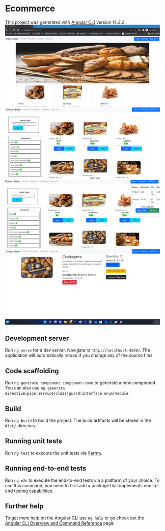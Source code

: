 # Ecommerce

This project was generated with [Angular CLI](https://github.com/angular/angular-cli) version 14.2.2.
![alt text](https://github.com/Jayantnis/Angular_E-commance/blob/main/ecom1.png)
![alt text](https://github.com/Jayantnis/Angular_E-commance/blob/main/ecom2.png)
![alt text](https://github.com/Jayantnis/Angular_E-commance/blob/main/ecom3.png)
![alt text](https://github.com/Jayantnis/Angular_E-commance/blob/main/ecom4.png)

## Development server

Run `ng serve` for a dev server. Navigate to `http://localhost:4200/`. The application will automatically reload if you change any of the source files.

## Code scaffolding

Run `ng generate component component-name` to generate a new component. You can also use `ng generate directive|pipe|service|class|guard|interface|enum|module`.

## Build

Run `ng build` to build the project. The build artifacts will be stored in the `dist/` directory.

## Running unit tests

Run `ng test` to execute the unit tests via [Karma](https://karma-runner.github.io).

## Running end-to-end tests

Run `ng e2e` to execute the end-to-end tests via a platform of your choice. To use this command, you need to first add a package that implements end-to-end testing capabilities.

## Further help

To get more help on the Angular CLI use `ng help` or go check out the [Angular CLI Overview and Command Reference](https://angular.io/cli) page.
